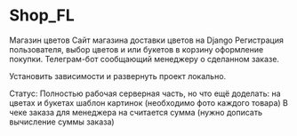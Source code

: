 # Shop_FL
 Магазин цветов
 Сайт магазина доставки цветов на Django
 Регистрация пользователя, выбор цветов и или букетов в корзину
 оформление покупки.
 Телеграм-бот сообщающий менеджеру о сделанном заказе.

 Установить зависимости и развернуть проект локально.

 Статус: Полностью рабочая серверная часть, но что ещё доделать:
 на цветах и букетах шаблон картинок (необходимо фото каждого товара)
 В чеке заказа для менеджера на считается сумма (нужно дописать вычисление суммы заказа)
